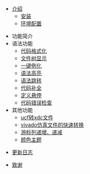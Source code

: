 <!-- docs/_sidebar.md -->


* [介绍](./README_cn.md)
    * [安装](./zh-ch/introduce/az.md)
    * [环境配置](./zh-ch/introduce/hj.md)
- 功能简介
- 语法功能
    * [代码格式化](./zh-ch/gsh/geshihua.md)
    * [文件树显示](./zh-ch/wjs/wenjianshu.md)
    * [一键例化](./zh-ch/lihua/lihua.md)
    * [语法高亮](./zh-ch/gl/gl.md)
    * [语法跳转](./zh-ch/yf/yf.md)
    * [代码补全](./zh-ch/bq/bq.md)
    * [定义悬停](./zh-ch/yf/yf.md)
    * [代码错误检查](./zh-ch/linter/linter.md)
- 其他功能
    * [ucf转xdc文件](./zh-ch/ucf_to_xdc/ucf_to_xdc.md) 
    * [vivado仿真文件的快速转换](./zh-ch/sim_do/sim_do.md)
    * [游标列递增、递减](./zh-ch/incrementSelection/incrementSelection.md)
    * [颜色主题](./zh-ch/thems/thems.md)

* [更新日志](./zh-ch/CHANGELOG.md)

* [致谢](./zh-ch/thanks/thanks.md)